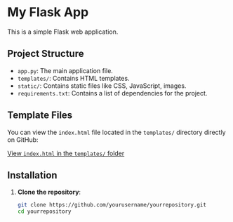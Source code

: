 # My Flask App

This is a simple Flask web application.

## Project Structure

- `app.py`: The main application file.
- `templates/`: Contains HTML templates.
- `static/`: Contains static files like CSS, JavaScript, images.
- `requirements.txt`: Contains a list of dependencies for the project.

## Template Files

You can view the `index.html` file located in the `templates/` directory directly on GitHub:

[View `index.html` in the `templates/` folder](https://github.com/yourusername/yourrepository/blob/main/templates/index.html)

## Installation

1. **Clone the repository**:
   ```bash
   git clone https://github.com/yourusername/yourrepository.git
   cd yourrepository
